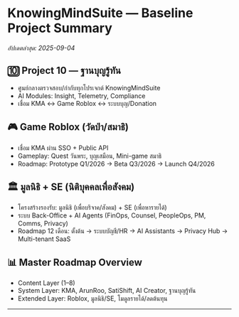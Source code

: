 # KnowingMindSuite — Baseline Project Summary
*อัปเดตล่าสุด: 2025-09-04*

## 🔟 Project 10 — ฐานบุญรู้ทัน
- ศูนย์กลางตรวจสอบ/กำกับทุกโปรเจกต์ KnowingMindSuite
- AI Modules: Insight, Telemetry, Compliance
- เชื่อม KMA ↔ Game Roblox ↔ ระบบบุญ/Donation

## 🎮 Game Roblox (วัดป่า/สมาธิ)
- เชื่อม KMA ผ่าน SSO + Public API
- Gameplay: Quest วันพระ, บุญเสมือน, Mini-game สมาธิ
- Roadmap: Prototype Q1/2026 → Beta Q3/2026 → Launch Q4/2026

## 🏛 มูลนิธิ + SE (นิติบุคคลเพื่อสังคม)
- โครงสร้างรองรับ: มูลนิธิ (เพื่อบริจาค/สังคม) + SE (เพื่อหารายได้)
- ระบบ Back-Office + AI Agents (FinOps, Counsel, PeopleOps, PM, Comms, Privacy)
- Roadmap 12 เดือน: ตั้งต้น → ระบบบัญชี/HR → AI Assistants → Privacy Hub → Multi-tenant SaaS

## 📊 Master Roadmap Overview
- Content Layer (1–8)
- System Layer: KMA, ArunRoo, SatiShift, AI Creator, ฐานบุญรู้ทัน
- Extended Layer: Roblox, มูลนิธิ/SE, โมดูลรายได้/ลดต้นทุน

---
